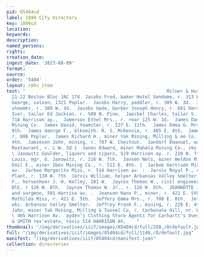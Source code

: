 ```yaml
---
pid: 05404cd
label: 1899 City Directory
key: 1899cd
location: 
keywords: 
description: 
named_persons: 
rights: 
creation_date: 
ingest_date: '2023-08-09'
format: 
source: 
order: '5404'
layout: cmhc_item
text: "                                                    Milner & Hurd, instiaice
  21-22 Boston Bloc JAC 174  Jacobs Fred, baker Hotel Vendome, r. 313 W. 7th.  Jacobs
  George, saloon, 1321 Poplar.  Jacobs Harry, peddler, r. 309 W. 3d.  Jacobs Marcus,
  shoemkr, r. 309 W. 3d.  Jacobs Uede, barber Joseph Henry, r. 601 Harrison a  Jacobsen
  Iver, tailor Ed Jackson, r. 509 N. Pine.  Jaeckel Charles, tailor S. Hecht, rms.
  718 Harrison ay.,  Jamerson Ethel Mrs., r. rear 125 W. 3d.  James David, miner Ibex
  Mining Co.  James David, teamster, r. 227 E. 11th.  James Emma G. Mrs., r. 405 E.
  8th.  James George F., blksmith. R. S. McKenzie, r. 405 E. 8th,  James Joseph, miner,
  r. 808 Poplar.  James Richard H., miner Yak Mining, Milling & ee Co., rv. 315 W.
  4th.  Jamieson John, mining, r. 707 W. Chestnut.  Jandorf Emanuel, waiter Exchange
  Restaurant, r. L W. 3d {  Janes Edward, miner Mahala Mining Co., rms. 432 E. 6t
  \ Janowitz Goulder, liquors and cigars, 519 Harrison ay. r. 216 W. 7th.  Janowitz
  Louis, mgr. G. Janowitz, r. 216 W. 7th.  Jansen Nels, miner Weldon Mine.  Jantzen
  Emil E., miner Ibex Mining Co., r. 512 E. 8th. |  Jarboe Gertrude Miss, r. 514 Harrison
  av.  Jarboe Margarite Miss, r. 514 Harrison av. :  Jarvis Royal P., chemist Bi-Metallic
  Plant, r. 139 W. 7th  Jarvis William, helper Arkansas Valley Smelter.  Jasper William
  F., horseshoer J. H. Kelley, 201 W.  Jaycox Thomas W., civil engineer, 8 Chicago
  Blk. r 126 W. 8th.  Jaycox Thomas W. Jr., r. 126 W. 8th.  JEANNOTTE J. A., physician
  and surgeon, 501 Harriso av. .  Jeanson Hans P., miner, r. 421 E. 5th.  Jeanson
  Mathilda Miss, r. 421 E. 5th.  Jeffery Emma Mrs., r. 700 E. 8th.  Jeffery P. H.,
  wks. Arkansas Valley Smelter.  Jeffrey Frank F., mining, r. 228 E. 4th.  Jenkins
  John, miner Yak Mining, Milling & Tunnel Co, r. Carbonate Hill, nr. Wolftone Mine.
  \ 405 Harrison Av.  ayden’s Clothing Store Agents for Carhartt’s Overall     POWELL
  & SMITH res'estate, tosis 514 HARRISON AV,    "
thumbnail: "/img/derivatives/iiif/images/05404cd/full/250,/0/default.jpg"
full: "/img/derivatives/iiif/images/05404cd/full/1140,/0/default.jpg"
manifest: "/img/derivatives/iiif/05404cd/manifest.json"
collection: directories
---
```

